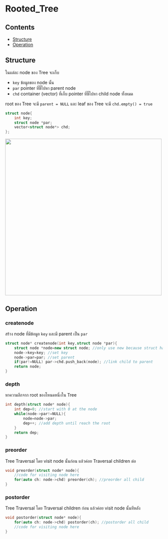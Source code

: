 # Rooted_Tree
## Contents
* [Structure](https://github.com/Mingyuanz1111/Algorithm-and-Data-Structure/tree/main/Files/Tree/Rooted_Tree#structure)
* [Operation](https://github.com/Mingyuanz1111/Algorithm-and-Data-Structure/tree/main/Files/Tree/Rooted_Tree#operation)

## Structure

ในแต่ละ node ของ Tree จะเก็บ
* `key` ข้อมูลของ node นั้น
* `par` pointer ที่ชี้ไปหา parent node 
* `chd` container (vector) ที่เก็บ pointer ที่ชี้ไปหา child node ทั้งหมด

root ของ Tree จะมี `parent = NULL` และ leaf ของ Tree จะมี `chd.empty() = true`

```c++
struct node{
    int key;
    struct node *par;
    vector<struct node*> chd;
};
```

<img src="https://github.com/Mingyuanz1111/Algorithm-and-Data-Structure/assets/174484621/ca783d69-aacc-4067-86b9-2b271b26a752" width="500">

## Operation

### createnode
สร้าง node ที่มีข้อมูล `key` และมี parent เป็น `par`
```c++
struct node* createnode(int key,struct node *par){
    struct node *node=new struct node; //only use new because struct has stl container
    node->key=key; //set key
    node->par=par; //set parent
    if(par!=NULL) par->chd.push_back(node); //link child to parent
    return node;
}
```

### depth
หาความลึกจาก root ของโหนดหนึ่งใน Tree
```c++
int depth(struct node* node){
    int dep=0; //start with 0 at the node
    while(node->par!=NULL){
        node=node->par;
        dep++; //add depth until reach the root
    }
    return dep;
}
```

### preorder
Tree Traversal โดย visit node นั้นก่อน แล้วค่อย Traversal children ต่อ
```c++
void preorder(struct node* node){
    //code for visiting node here
    for(auto ch: node->chd) preorder(ch); //preorder all child
}
```

### postorder
Tree Traversal โดย Traversal children ก่อน แล้วค่อย visit node นั้นทีหลัง
```c++
void postorder(struct node* node){
    for(auto ch: node->chd) postorder(ch); //postorder all child
    //code for visiting node here
}
```
